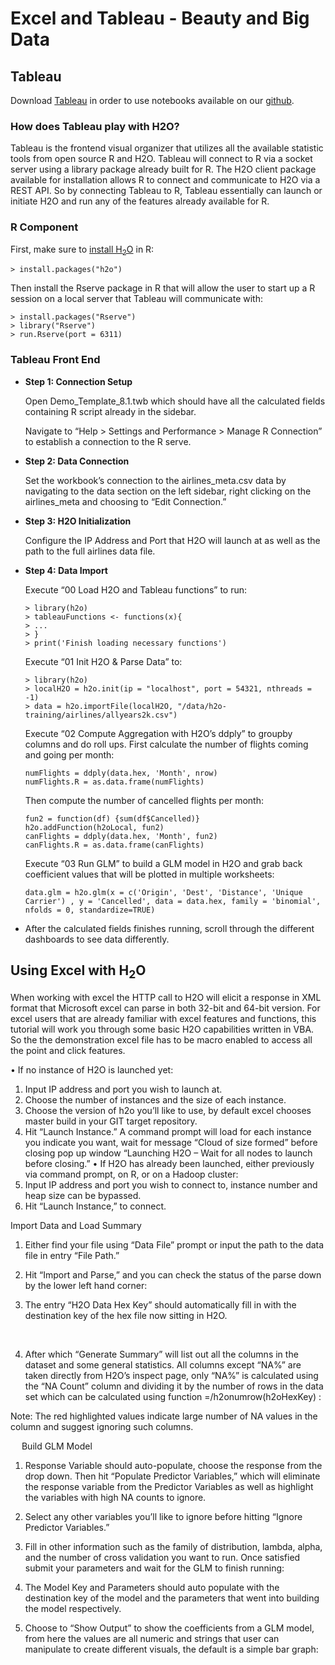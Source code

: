 # Excel and Tableau - Beauty and Big Data

## Tableau

Download [Tableau](http://www.tableausoftware.com/) in order to use notebooks available on our [github](https://github.com/0xdata/h2o/tree/master/tableau).

### How does Tableau play with H2O?

Tableau is the frontend visual organizer that utilizes all the available statistic tools from open source R and H2O. Tableau will connect to R via a socket server using a library package already built for R. The H2O client package available for installation allows R to connect and communicate to H2O via a REST API. So by connecting Tableau to R, Tableau essentially can launch or initiate H2O and run any of the features already available for R.


### R Component

First, make sure to [install H<sub>2</sub>O](http://docs.0xdata.com/Ruser/Rinstall.html#r-installation) in R:

```
> install.packages("h2o")
```

Then install the Rserve package in R that will allow the user to start up a R session on a local server that Tableau will communicate with:

```
> install.packages("Rserve")
> library("Rserve")
> run.Rserve(port = 6311)
```

### Tableau Front End

  * **Step 1: Connection Setup**
	  
	Open Demo_Template_8.1.twb which should have all the calculated fields containing R script already in the sidebar.

	Navigate to “Help > Settings and Performance > Manage R Connection” to establish a connection to the R serve.
	
  * **Step 2: Data Connection**
  	
	Set the workbook’s connection to the airlines_meta.csv data by navigating to the data section on the left sidebar, right clicking on the airlines_meta and choosing to “Edit Connection.”

  * **Step 3: H2O Initialization**

	Configure the IP Address and Port that H2O will launch at as well as the path to the full airlines data file.
 
  * **Step 4: Data Import**
	
	Execute “00 Load H2O and Tableau functions” to run:

	```
	> library(h2o)
	> tableauFunctions <- functions(x){
	> ...
	> }
	> print('Finish loading necessary functions')
	```

	Execute “01 Init H2O & Parse Data” to:

	```
	> library(h2o)
	> localH2O = h2o.init(ip = "localhost", port = 54321, nthreads = -1)
	> data = h2o.importFile(localH2O, "/data/h2o-training/airlines/allyears2k.csv")
	```

	Execute “02 Compute Aggregation with H2O’s ddply” to groupby columns and do roll ups. First calculate the number of flights coming and going per month:
	```
	numFlights = ddply(data.hex, 'Month', nrow)
	numFlights.R = as.data.frame(numFlights)
	```
	
	Then compute the number of cancelled flights per month:

	```
	fun2 = function(df) {sum(df$Cancelled)}
	h2o.addFunction(h2oLocal, fun2)
	canFlights = ddply(data.hex, 'Month', fun2)
	canFlights.R = as.data.frame(canFlights)
	```
	
	Execute “03 Run GLM” to build a GLM model in H2O and grab back coefficient values that will be plotted in multiple worksheets:

	```
	data.glm = h2o.glm(x = c('Origin', 'Dest', 'Distance', 'Unique Carrier') , y = 'Cancelled', data = data.hex, family = 'binomial', nfolds = 0, standardize=TRUE)
	```

  * After the calculated fields finishes running, scroll through the different dashboards to see data differently.


## Using Excel with H<sub>2</sub>O

When working with excel the HTTP call to H2O will elicit a response in XML format that Microsoft excel can parse in both 32-bit and 64-bit version. For excel users that are already familiar with excel features and functions, this tutorial will work you through some basic H2O capabilities written in VBA. So the the demonstration excel file has to be macro enabled to access all the point and click features.

•	If no instance of H2O is launched yet:
1.	Input IP address and port you wish to launch at.
2.	Choose the number of instances and the size of each instance.
3.	Choose the version of h2o you’ll like to use, by default excel chooses master build in your GIT target repository.
4.	Hit “Launch Instance.” A command prompt will load for each instance you indicate you want, wait for message “Cloud of size <instance number> formed” before closing pop up window “Launching H2O – Wait for all nodes to launch before closing.”
•	If H2O has already been launched, either previously via command prompt, on R, or on a Hadoop cluster:
1.	Input IP address and port you wish to connect to, instance number and heap size can be bypassed.
2.	Hit “Launch Instance,” to connect.



Import Data and Load Summary  
1.	Either find your file using “Data File” prompt or input the path to the data file in entry “File Path.”
2.	Hit “Import and Parse,” and you can check the status of the parse down by the lower left hand corner:
 
    
3.	The entry “H2O Data Hex Key” should automatically fill in with the destination key of the hex file now sitting in H2O.
 

 
 

4.	After which “Generate Summary” will list out all the columns in the dataset and some general statistics. All columns except “NA%” are taken directly from H2O’s inspect page, only “NA%” is calculated using the “NA Count” column and dividing it by the number of rows in the data set which can be calculated using function =/h2onumrow(h2oHexKey) :
 
Note: The red highlighted values indicate large number of NA values in the column and suggest ignoring such columns.


 
Build GLM Model
 

1.	Response Variable should auto-populate, choose the response from the drop down. Then hit “Populate Predictor Variables,” which will eliminate the response variable from the Predictor Variables as well as highlight the variables with high NA counts to ignore. 
2.	Select any other variables you’ll like to ignore before hitting “Ignore Predictor Variables.”
3.	Fill in other information such as the family of distribution, lambda, alpha, and the number of cross validation you want to run. Once satisfied submit your parameters and wait for the GLM to finish running:
 

4.	The Model Key and Parameters should auto populate with the destination key of the model and the parameters that went into building the model respectively.
 
5.	Choose to “Show Output” to show the coefficients from a GLM model, from here the values are all numeric and strings that user can manipulate to create different visuals, the default is a simple bar graph:
 


